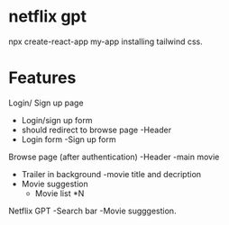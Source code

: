 # netflix gpt
npx create-react-app my-app
installing tailwind css.


# Features
Login/ Sign up page
  - Login/sign up form
  - should redirect to browse page
  -Header
  - Login form
  -Sign up form

Browse page (after authentication)
 -Header
 -main movie
   - Trailer in background
   -movie title and decription
   - Movie suggestion
      - Movie list *N

Netflix GPT
   -Search bar
   -Movie sugggestion.        